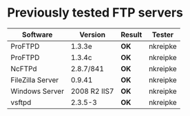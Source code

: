 # Previously tested FTP servers
Software | Version | Result | Tester
-------- | ------- | ------ | ------
ProFTPD | 1.3.3e | **OK** | nkreipke
ProFTPD | 1.3.4c | **OK** | nkreipke
NcFTPd | 2.8.7/841 | **OK** | nkreipke
FileZilla Server | 0.9.41 | **OK** | nkreipke
Windows Server | 2008 R2 IIS7 | **OK** | nkreipke
vsftpd | 2.3.5-3 | **OK** | nkreipke